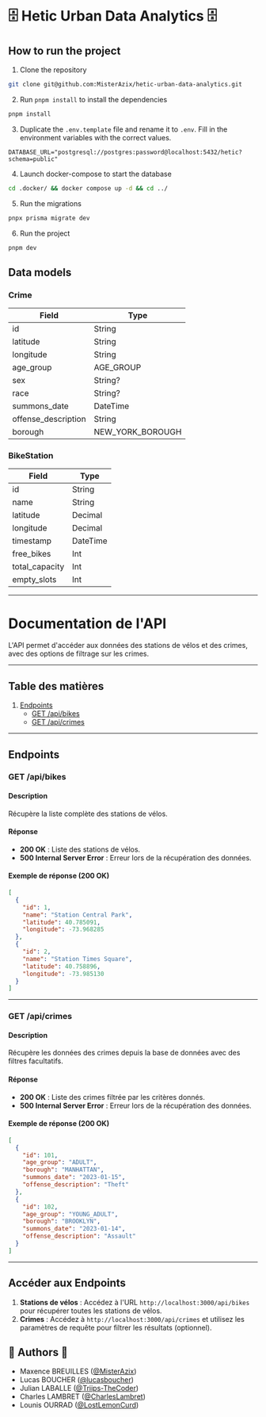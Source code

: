 # 🗄️ Hetic Urban Data Analytics 🗄️

## How to run the project

1. Clone the repository

```bash
git clone git@github.com:MisterAzix/hetic-urban-data-analytics.git
```

2. Run `pnpm install` to install the dependencies

```bash
pnpm install
```

3. Duplicate the `.env.template` file and rename it to `.env`. Fill in the environment variables with the correct values.

```dotenv
DATABASE_URL="postgresql://postgres:password@localhost:5432/hetic?schema=public"
```

4. Launch docker-compose to start the database

```bash
cd .docker/ && docker compose up -d && cd ../
```

5. Run the migrations

```bash
pnpx prisma migrate dev
```

6. Run the project

```bash
pnpm dev
```

## Data models

### Crime

| Field               | Type             |
| ------------------- | ---------------- |
| id                  | String           |
| latitude            | String           |
| longitude           | String           |
| age_group           | AGE_GROUP        |
| sex                 | String?          |
| race                | String?          |
| summons_date        | DateTime         |
| offense_description | String           |
| borough             | NEW_YORK_BOROUGH |

### BikeStation

| Field          | Type     |
| -------------- | -------- |
| id             | String   |
| name           | String   |
| latitude       | Decimal  |
| longitude      | Decimal  |
| timestamp      | DateTime |
| free_bikes     | Int      |
| total_capacity | Int      |
| empty_slots    | Int      |

--- 
# Documentation de l'API

L'API permet d'accéder aux données des stations de vélos et des crimes, avec des options de filtrage sur les crimes.

---

## Table des matières

1. [Endpoints](#endpoints)
   - [GET /api/bikes](#get-apibikes)
   - [GET /api/crimes](#get-apicrimes)

---

## Endpoints

### **GET /api/bikes**

#### Description

Récupère la liste complète des stations de vélos.

#### Réponse

- **200 OK** : Liste des stations de vélos.
- **500 Internal Server Error** : Erreur lors de la récupération des données.

#### Exemple de réponse (200 OK)

```json
[
  {
    "id": 1,
    "name": "Station Central Park",
    "latitude": 40.785091,
    "longitude": -73.968285
  },
  {
    "id": 2,
    "name": "Station Times Square",
    "latitude": 40.758896,
    "longitude": -73.985130
  }
]
```

---

### **GET /api/crimes**

#### Description

Récupère les données des crimes depuis la base de données avec des filtres facultatifs.

#### Réponse

- **200 OK** : Liste des crimes filtrée par les critères donnés.
- **500 Internal Server Error** : Erreur lors de la récupération des données.

#### Exemple de réponse (200 OK)

```json
[
  {
    "id": 101,
    "age_group": "ADULT",
    "borough": "MANHATTAN",
    "summons_date": "2023-01-15",
    "offense_description": "Theft"
  },
  {
    "id": 102,
    "age_group": "YOUNG_ADULT",
    "borough": "BROOKLYN",
    "summons_date": "2023-01-14",
    "offense_description": "Assault"
  }
]
```

---

## Accéder aux Endpoints

1. **Stations de vélos** : Accédez à l'URL `http://localhost:3000/api/bikes` pour récupérer toutes les stations de vélos.
2. **Crimes** : Accédez à `http://localhost:3000/api/crimes` et utilisez les paramètres de requête pour filtrer les résultats (optionnel).


## 👤️ Authors 👤

- Maxence BREUILLES ([@MisterAzix](https://github.com/MisterAzix))<br />
- Lucas BOUCHER ([@lucasboucher](https://github.com/lucasboucher))<br />
- Julian LABALLE ([@Triips-TheCoder](https://github.com/Triips-TheCoder))<br />
- Charles LAMBRET ([@CharlesLambret](https://github.com/CharlesLambret))<br />
- Lounis OURRAD ([@LostLemonCurd](https://github.com/LostLemonCurd))
